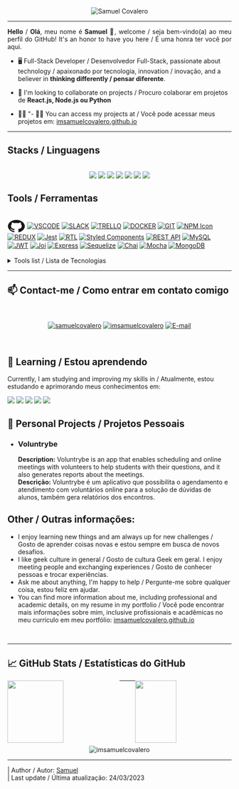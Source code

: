 <!--- Olá, meu readme é open source, fique à vontade para utilizá-lo como quiser! -->
<div align="center">
  <img src="https://media1.giphy.com/media/xUPGcEliCc7bETyfO8/giphy.gif?cid=ecf05e47frav76ll9v9irugtcgmxlo9q8i9zhdgd4zsab7pj&rid=giphy.gif&ct=g" alt="Samuel Covalero" width="800" height="400" />
</div>

--- 

<div align="justify"><b>Hello</b> / <b>Olá</b>, meu nome é <b>Samuel</b> 👋, welcome / seja bem-vindo(a) ao meu perfil do GitHub! It's an honor to have you here / É uma honra ter você por aqui.</div>

- 🖥️ Full-Stack Developer / Desenvolvedor Full-Stack, passionate about technology / apaixonado por tecnologia, innovation / inovação, and a believer in **thinking differently / pensar diferente**.

- 👯 I'm looking to collaborate on projects / Procuro colaborar em projetos de **React.js, Node.js ou Python**

- 👨‍💻 "- 👨‍💻 You can access my projects at / Você pode acessar meus projetos em: [imsamuelcovalero.github.io](https://imsamuelcovalero.github.io/)

---

## Stacks / Linguagens
<div align="center" style="display: inline_block"><br>
<a href="https://www.javascript.com/" target="_blank" title="JavaScript"><img src="https://img.shields.io/badge/JavaScript-323330?style=for-the-badge&logo=javascript&logoColor=F7DF1E" /></a>
<a href="https://reactjs.org/" target="_blank" title="React"><img src="https://img.shields.io/badge/React-20232A?style=for-the-badge&logo=react&logoColor=61DAFB" /></a>
<a href="https://www.w3.org/html/" target="_blank" title="HTML5"><img src="https://img.shields.io/badge/HTML5-E34F26?style=for-the-badge&logo=html5&logoColor=white" /></a>
<a href="https://www.w3.org/Style/CSS/" target="_blank" title="CSS3"><img src="https://img.shields.io/badge/CSS3-1572B6?style=for-the-badge&logo=css3&logoColor=white" /></a>
<a href="https://www.typescriptlang.org/" target="_blank" title="TypeScript"><img src="https://img.shields.io/badge/TypeScript-007ACC?style=for-the-badge&logo=typescript&logoColor=white" /></a>
<a href="https://nodejs.org/" target="_blank" title="Node.js"><img src="https://img.shields.io/badge/Node.js-339933?style=for-the-badge&logo=node.js&logoColor=white" /></a>
<a href="https://www.python.org/" target="_blank" title="Python"><img src="https://img.shields.io/badge/Python-3776AB?style=for-the-badge&logo=python&logoColor=white" /></a>
</div>

## Tools / Ferramentas
<div style="display: inline_block"><br>
  <a href="https://github.com/" target="_blank" title="GitHub"><img align="center" alt="GitHub" height="30" width="40" src="https://raw.githubusercontent.com/devicons/devicon/master/icons/github/github-original.svg" /></a>
  <a href="https://code.visualstudio.com/" target="_blank" title="Visual Studio Code"><img align="center" alt="VSCODE" height="30" width="40" src="https://cdn.jsdelivr.net/gh/devicons/devicon/icons/visualstudio/visualstudio-plain.svg" /></a>
  <a href="https://slack.com/" target="_blank" title="Slack"><img align="center" alt="SLACK" height="30" width="40" src="https://cdn.jsdelivr.net/gh/devicons/devicon/icons/slack/slack-original.svg" /></a>
  <a href="https://trello.com/" target="_blank" title="Trello"><img align="center" alt="TRELLO" height="30" width="40" src="https://cdn.jsdelivr.net/gh/devicons/devicon/icons/trello/trello-plain.svg" /></a>
  <a href="https://www.docker.com/" target="_blank" title="Docker"><img align="center" alt="DOCKER" height="30" width="40" src="https://cdn.jsdelivr.net/gh/devicons/devicon/icons/docker/docker-plain.svg" /></a>
  <a href="https://git-scm.com/" target="_blank" title="Git"><img align="center" alt="GIT" height="30" width="40" src="https://cdn.jsdelivr.net/gh/devicons/devicon/icons/git/git-original.svg" /></a>
  <a href="https://www.npmjs.com/" target="_blank" title="NPM"><img align="center" alt="NPM Icon" height="30" width="40" src="https://cdn.jsdelivr.net/gh/devicons/devicon/icons/npm/npm-original-wordmark.svg" /></a>
  <a href="https://redux.js.org/" target="_blank" title="Redux"><img align="center" alt="REDUX" height="30" width="40" src="https://cdn.jsdelivr.net/gh/devicons/devicon/icons/redux/redux-original.svg" /></a>
  <a href="https://jestjs.io/" target="_blank" title="Jest"><img align="center" alt="Jest" height="30" width="40" src="https://cdn.jsdelivr.net/gh/devicons/devicon/icons/jest/jest-plain.svg" /></a>
  <a href="https://testing-library.com/docs/react-testing-library/intro/" target="_blank" title="React Testing Library"><img align="center" alt="RTL" height="30" width="40" src="https://external-preview.redd.it/ipDqIMGooKjcZY8gvo-SKMjV23dXdO4szBpoFFsSZQA.jpg?auto=webp&s=64fa5d043dc6b4f0dc9e3b40e0b8e221ceb7af5d"></a>
  <a href="https://styled-components.com/" target="_blank" title="Styled Components"><img align="center" alt="Styled Components" height="30" width="40" src="https://avatars.githubusercontent.com/u/20658825?s=200&v=4" /></a> 
  <a href="https://en.wikipedia.org/wiki/Representational_state_transfer" target="_blank" title="REST API"><img align="center" alt="REST API" height="30" width="40" src="https://keenethics.com/wp-content/uploads/2022/01/rest-api-1.svg"></a>
  <a href="https://www.mysql.com/" target="_blank" title="MySQL"><img align="center" alt="MySQL" height="30" width="40" src="https://cdn.jsdelivr.net/gh/devicons/devicon/icons/mysql/mysql-original.svg" /></a> 
  <a href="https://jwt.io/" target="_blank" title="JSON Web Token (JWT)"><img align="center" alt="JWT" height="30" width="40" src="https://img.icons8.com/color/480/java-web-token.png" /></a> 
  <a href="https://joi.dev/" target="_blank" title="Joi"><img align="center" alt="Joi" height="30" width="40" src="https://joi.dev/img/joiLogo.jpg" /></a> 
  <a href="https://expressjs.com/" target="_blank" title="Express.js"><img align="center" alt="Express" height="30" width="40" src="https://e7.pngegg.com/pngimages/212/722/png-clipart-web-development-express-js-javascript-software-framework-laravel-world-wide-web-purple-blue.png" /></a> 
  <a href="https://sequelize.org/" target="_blank" title="Sequelize"><img align="center" alt="Sequelize" height="30" width="40" src="https://cdn.jsdelivr.net/gh/devicons/devicon/icons/sequelize/sequelize-original.svg" /></a> 
  <a href="https://www.chaijs.com/" target="_blank" title="Chai"><img align="center" alt="Chai" height="30" width="40" src="https://avatars.githubusercontent.com/u/1515293?s=280&v=4" /></a> 
  <a href="https://mochajs.org/" target="_blank" title="Mocha"><img align="center" alt="Mocha" height="30" width="40" src="https://cdn.jsdelivr.net/gh/devicons/devicon/icons/mocha/mocha-plain.svg" /></a> 
  <a href="https://www.mongodb.com/" target="_blank" title="MongoDB"><img align="center" alt="MongoDB" height="30" width="40" src="https://cdn.jsdelivr.net/gh/devicons/devicon/icons/mongodb/mongodb-original.svg" /></a> 
</div><br>

<details>
<summary>Tools list / Lista de Tecnologias </summary><br>

  Github, VSCode, Slack, Trello, Docker, Git, NPM, Redux, Jest, RTL, Styled Components, REST API, MySQL, JWT, Joi, Express, Sequelize, Chai, Mocha, MongoDB

</details>

---

## 📫 Contact-me / Como entrar em contato comigo

<br />
<p align="center">
<a href="https://www.linkedin.com/in/samuelcovalero/" target="blank" title="LinkedIn"><img align="center" src="https://raw.githubusercontent.com/rahuldkjain/github-profile-readme-generator/master/src/images/icons/Social/linked-in-alt.svg" alt="samuelcovalero" height="30" width="32" /></a>
<a href="https://www.instagram.com/imsamuelcovalero/" target="blank" title="Instagram (em construção)"><img align="center" src="https://raw.githubusercontent.com/rahuldkjain/github-profile-readme-generator/master/src/images/icons/Social/instagram.svg" alt="imsamuelcovalero" height="30" width="32" /></a>
<a href="mailto:reis_samuel@hotmail.com" target="blank" title="reis_samuel@hotmail.com"><img align="center" src="https://icons.veryicon.com/png/System/Circle/hotmail.png" alt="E-mail" height="30" width="32" /></a>
</p>
<br />

## 🌱 Learning / Estou aprendendo

Currently, I am studying and improving my skills in / Atualmente, estou estudando e aprimorando meus conhecimentos em:

<a href="https://docs.microsoft.com/pt-br/dotnet/csharp/" target="_blank" title="C#"><img src="https://img.shields.io/badge/C%23-239120?style=for-the-badge&logo=c-sharp&logoColor=white" /></a>
<a href="https://angular.io/" target="_blank" title="Angular"><img src="https://img.shields.io/badge/Angular-DD0031?style=for-the-badge&logo=angular&logoColor=white" /></a>
<a href="https://www.java.com/pt-BR/" target="_blank" title="Java"><img src="https://img.shields.io/badge/Java-ED8B00?style=for-the-badge&logo=java&logoColor=white" /></a>
<img src="https://img.shields.io/badge/Machine%20Learning-FF6F00?style=for-the-badge&logo=Artificial Inteligence&logoColor=white" />
<img src="https://img.shields.io/badge/Artificial%20Intelligence-FF6F00?style=for-the-badge&logo=Artificial Inteligence&logoColor=white" /><br >

## 🚀 Personal Projects / Projetos Pessoais

- ### Voluntrybe
  **Description:** Voluntrybe is an app that enables scheduling and online meetings with volunteers to help students with their questions, and it also generates reports about the meetings.<br />
  **Descrição:** Voluntrybe é um aplicativo que possibilita o agendamento e atendimento com voluntários online para a solução de dúvidas de alunos, também gera relatórios dos encontros.
  <br />

## Other / Outras informações:

- I enjoy learning new things and am always up for new challenges / Gosto de aprender coisas novas e estou sempre em busca de novos desafios.
- I like geek culture in general / Gosto de cultura Geek em geral.
I enjoy meeting people and exchanging experiences / Gosto de conhecer pessoas e trocar experiências.
- Ask me about anything, I'm happy to help / Pergunte-me sobre qualquer coisa, estou feliz em ajudar.
- You can find more information about me, including professional and academic details, on my resume in my portfolio / Você pode encontrar mais informações sobre mim, inclusive profissionais e acadêmicas no meu currículo em meu portfólio: [imsamuelcovalero.github.io](https://imsamuelcovalero.github.io/)
<br />

---

## 📈 GitHub Stats / Estatísticas do GitHub

<div>
<div style="display: inline_block" >
  <a href="https://github.com/holygato">
  <img height="140px" width="50%" align="left" margin="0" src="https://github-readme-stats.vercel.app/api?username=imsamuelcovalero&show=true&theme=gotham&include_all_commits=true&count_private=true&hide=issues&locale=pt-br"/> 
  </a>
</div>

<div style="display: inline_block" >
  <a href="https://github.com/holygato">
  <img height="140px" align="right" width="43%" margin="0" src="https://github-readme-stats.vercel.app/api/top-langs/?username=imsamuelcovalero&layout=compact&langs_count=7&theme=gotham&locale=pt-br"/>
  </a>
</div>
</div>

---

## <br /><br /><br /><br />
<div>
 <p align="center"> <img src="https://komarev.com/ghpvc/?username=imsamuelcovalero&label=Profile%20views&color=0e75b6&style=flat" alt="imsamuelcovalero" /> </p>
</div>

---

<div>
| Author / Autor: <a href="https://github.com/imsamuelcovalero" target="_blank">Samuel</a>
<br />
| Last update / Última atualização: 24/03/2023
</div>


